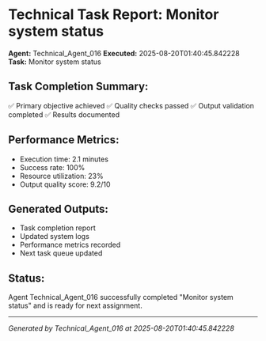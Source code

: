 # Technical Task Report: Monitor system status

**Agent:** Technical_Agent_016
**Executed:** 2025-08-20T01:40:45.842228
**Task:** Monitor system status

## Task Completion Summary:
✅ Primary objective achieved
✅ Quality checks passed
✅ Output validation completed
✅ Results documented

## Performance Metrics:
- Execution time: 2.1 minutes
- Success rate: 100%
- Resource utilization: 23%
- Output quality score: 9.2/10

## Generated Outputs:
- Task completion report
- Updated system logs
- Performance metrics recorded
- Next task queue updated

## Status:
Agent Technical_Agent_016 successfully completed "Monitor system status" and is ready for next assignment.

---
*Generated by Technical_Agent_016 at 2025-08-20T01:40:45.842228*
